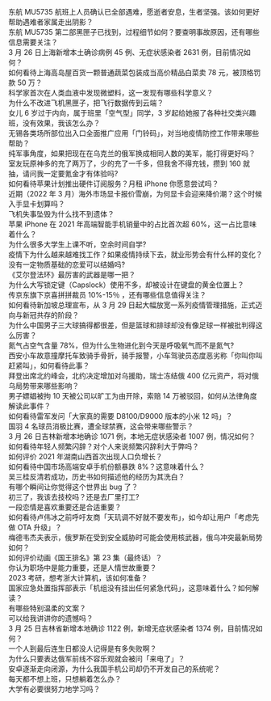 东航 MU5735 航班上人员确认已全部遇难，愿逝者安息，生者坚强。该如何更好帮助遇难者家属走出阴影？  
东航 MU5735 第二部黑匣子已找到，过程细节如何？要查明事故原因，还有哪些信息需要关注？  
3 月 26 日上海新增本土确诊病例 45 例、无症状感染者 2631 例，目前情况如何？  
如何看待上海高岛屋百货一颗普通蔬菜包装成当高价精品白菜卖 78 元，被顶格罚款 50 万？  
科学家首次在人类血液中发现微塑料，这一发现有哪些科学意义？  
为什么不改进飞机黑匣子，把飞行数据传到云端？  
女儿 6 岁过于内向，属于班里「空气型」同学，3 岁起给她报了各种社交类兴趣班，没有效果，我该怎么办？  
无锡各类场所部位出入口全面推广应用「门铃码」，对当地疫情防控工作带来哪些帮助？  
纯军事角度，如果把现在在乌克兰的俄军换成相同人数的美军，能打得更好吗？  
室友玩原神多的充了两万了，少的充了一千多，但我舍不得充钱，攒到 160 就抽，请问我一定要氪金才有体验吗?  
如何看待苹果计划推出硬件订阅服务？月租 iPhone 你愿意尝试吗？  
近期（2022 年 3 月）海外市场显卡报价雪崩，为何显卡会迎来降价潮？这个时候入手显卡划算吗？  
飞机失事坠毁为什么找不到遗体？  
苹果 iPhone 在 2021 年高端智能手机销量中的占比首次超 60%，这一占比意味着什么？  
为什么很多大学生上课不听，空余时间自学?  
疫情下为什么越来越难找工作？如果疫情持续下去，就业形势会有什么样的变化？  
没有一定物质基础的恋爱可以结婚吗?  
《艾尔登法环》最厉害的武器是哪一把？  
为什么大写锁定键（Capslock）使用不多，却被设计在键盘的黄金位置上？  
传京东旗下京喜拼拼裁员 10%-15％ ，还有哪些信息值得关注？  
如何看待新加坡总理宣布，从 3 月 29 日起大幅放宽一系列疫情管理措施，正式迈向与新冠共存的阶段？  
为什么中国男子三大球搞得都很差，但是篮球和排球却没有像足球一样被批判得这么厉害？  
氮气占空气含量 78%，但为什么生物进化到今天是呼吸氧气而不是氮气?  
西安小车故意撞摩托车致骑手骨折，骑手报警，小车驾驶员态度恶劣称「你叫你叫赶紧叫」，如何看待此事？  
拜登出席北约峰会，北约决定增加对乌援助，瑞士冻结俄 400 亿元资产，将对俄乌局势带来哪些影响？  
男子嫖娼被拘 10 天被公司以旷工为由开除，索赔 14 万被驳回，如何从法律角度解读此事件？  
如何看待雷军发问「大家真的需要 D8100/D9000 版本的小米 12 吗」？  
国羽 4 名球员消极比赛，遭全球禁赛，这会带来哪些警示？  
3 月 26 日吉林新增本地确诊 1071 例，本地无症状感染者 1007 例，情况如何？  
如何看待年轻人频繁闪辞？对个人来说频繁闪辞利大于弊吗？  
如何评价 2021 年湖南山西首次出现人口负增长？  
如何看待中国市场高端安卓手机份额暴跌 8%？这意味着什么？  
吴三桂反清若成功，历史书如何描述他的经历为其洗白？  
有哪个瞬间让你觉得这个世界出 bug 了？  
初三了，我该去技校吗？还是去厂里打工?  
一段恋情是喜欢重要还是合适重要？  
如何看待卢伟冰之前呼吁友商「天玑调不好就不要发布」，如今却让用户「考虑先做 OTA 升级」？  
梅德韦杰夫表示，俄罗斯在受到安全威胁时可能会使用核武器，俄乌冲突最新局势如何？  
如何评价动画《国王排名》第 23 集（最终话）？  
你认为职场中是能力重要，还是人情世故重要？  
2023 考研，想考浙大计算机，该如何准备？  
国家应急处置指挥部表示「机组没有挂出任何紧急代码」，这意味着什么？如何解读？  
有哪些特别温柔的文案？  
可以给我讲讲你的遗憾吗？  
3 月 25 日吉林省新增本地确诊 1122 例，新增无症状感染者 1374 例，目前情况如何？  
一个人到最后连生日都没人记得是有多失败啊？  
为什么只要表达俄军前线不容乐观就会被问「来电了」？  
安卓逐渐走向闭源，为什么我国手机公司却仍不开发自己的系统呢？  
每天都不想上班，只想躺着怎么办？  
大学有必要很努力地学习吗？  
